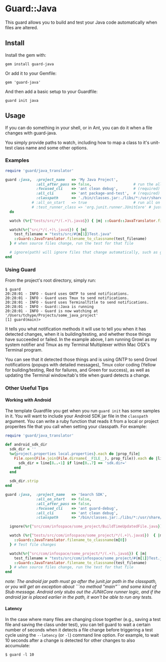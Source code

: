 # Guard::Java

This guard allows you to build and test your Java code automatically when files are altered.


## Install

Install the gem with:

    gem install guard-java

Or add it to your Gemfile:

    gem 'guard-java'

And then add a basic setup to your Guardfile:

    guard init java


## Usage

If you can do something in your shell, or in Ant, you can do it when a file changes
with guard-java.

You simply provide paths to watch, including how to map a class to it's unit-test class name
and some other options.


### Examples

``` ruby
require 'guard/java_translator'

guard :java,  :project_name   => 'My Java Project',
              :all_after_pass => false,                   # run the all_cli command if the specific test class passes (true/false)
              :focused_cli    => 'ant clean debug',       # (required) command-line to run before running a specific test class
              :all_cli        => 'ant package-and-test',  # (required) command-line to run that executes the "build and run all tests" concept
              :classpath      => './bin/classes.jar:./libs/*:/usr/share/java/junit.jar' # (required) don't forget junit and your own jars here
            # :all_on_start   => true                     # run all on startup of guard
            # :test_runner_class => 'org.junit.runner.JUnitCore' # just in case you're using junit 3 or something other than 4
  do

  watch (%r{^tests/src/*/(.+)\.java$}) { |m| ::Guard::JavaTranslator.filename_to_classname(m[0]) }  # test file changes

  watch(%r{^src/*/(.+)\.java$}) { |m|
    test_filename = "tests/src/#{m[1]}Test.java"
    ::Guard::JavaTranslator.filename_to_classname(test_filename)
  } # when source files change, run the test for that file

  # ignore(path) will ignore files that change automatically, such as generated code files
end
```


### Using Guard

From the project's root directory, simply run:

```shell
$ guard
20:28:01 - INFO - Guard uses GNTP to send notifications.
20:28:01 - INFO - Guard uses Tmux to send notifications.
20:28:01 - INFO - Guard uses TerminalTitle to send notifications.
20:28:01 - INFO - Guard::Java is running
20:28:01 - INFO - Guard is now watching at '/Users/tchype/Projects/some_java_project'
[1] guard(main)>
```

It tells you what notification methods it will use to tell you when it has detected changes,
when it is building/testing, and whether those things have succeeded or failed.  In the example 
above, I am running Growl as my system notifier and Tmux as my Terminal Multiplexer within 
Mac OSX's Terminal program.

You can see that it detected those things and is using GNTP to send Growl notifications
(popups with detailed messages), Tmux color coding (Yellow for building/testing, Red for 
failures, and Green for success), as well as updating the Terminal window/tab's title
when guard detects a change.



### Other Useful Tips
#### Working with Android
The template Guardfile you get when you run ```guard init``` has some samples in it.  You will want to include your Android SDK jar
file in the ```classpath``` argument.  You can write a ruby function that reads it from a local or project
properites file that you call when setting your classpath.  For example:

```ruby
require 'guard/java_translator'

def android_sdk_dir
  sdk_dir = ''
  %w{project.properties local.properties}.each do |prop_file|
    File.open(File.join(File.dirname(__FILE__), prop_file)).each do |line|
      sdk_dir = line[8..-1] if line[0..7] == 'sdk.dir='
    end
  end

  sdk_dir.strip
end

guard :java,  :project_name   => 'Search SDK',
              :all_on_start   => false,
              :all_after_pass => false,
              :focused_cli    => 'ant guard-debug',
              :all_cli        => 'ant clean debug',
              :classpath      => "/bin/classes.jar:./libs/*:/usr/share/java/junit.jar:#{android_sdk_dir}/android-10/*" do

  ignore(%r{^src/com/infospace/some_project/BuildTimeUpdatedFile.java}) # Build-time code-gen

  watch (%r{^tests/src/com/infospace/some_project/*/(.+)\.java$})  { |m|
    ::Guard::JavaTranslator.filename_to_classname(m[0])
  } # Test file changes

  watch(%r{^src/com/infospace/some_project/*/(.+)\.java$}) { |m|
    test_filename = "tests/src/com/infospace/some_project/#{m[1]}Test.java"
    ::Guard::JavaTranslator.filename_to_classname(test_filename)
  } # when source files change, run the test for that file
end
```

*note: The android jar path must go after the junit.jar path in the classpath, or you will get an exception about ```no method "main"``
and some kind of Stub message.  Android only stubs out the JUNitCore runner logic, and if the android jar is placed earlier in the path,
it won't be able to run any tests.*

#### Latency
In the case where many files are changing close together (e.g., saving a test file and saving the class under test), you can tell
guard to wait a certain number of seconds when it detects a file change before triggering a test cycle using the
```--latency``` (or ```-l```) command line option.  For example, to wait 10 seconds after a change is detected for other changes
to also accumulate:


```shell
$ guard -l 10
```
